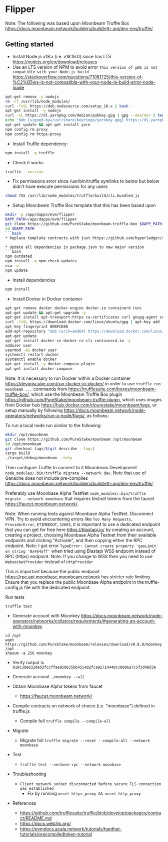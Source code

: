 # Flipper

Note: The following was based upon Moonbeam Truffle Box https://docs.moonbeam.network/builders/build/eth-api/dev-env/truffle/

## Getting started

* Install Node.js v18.x (i.e. v18.16.0) since has LTS https://nodejs.org/en/download/releases
* Use an LTS version of NPM to avoid error `This version of µWS is not compatible with your Node.js build` https://stackoverflow.com/questions/71081725/this-version-of-%C2%B5ws-is-not-compatible-with-your-node-js-build-error-node-loade

```bash
apt-get remove -y nodejs
rm -rf /usr/lib/node_modules/
curl -fsSL https://deb.nodesource.com/setup_18.x | bash -
apt-get install -y nodejs
curl -sL https://dl.yarnpkg.com/debian/pubkey.gpg | gpg --dearmor | tee /usr/share/keyrings/yarnkey.gpg >/dev/null
echo "deb [signed-by=/usr/share/keyrings/yarnkey.gpg] https://dl.yarnpkg.com/debian stable main" | tee /etc/apt/sources.list.d/yarn.list
apt-get update && apt-get install yarn
npm config rm proxy
npm config rm https-proxy
```
* Install Truffle dependency:
```bash
npm install -g truffle
```
* Check if works
```bash
truffle --version
```
* Fix permissions error since /usr/bin/truffle symlinks to below but below didn't have execute permissions for any users
```bash
chmod 755 /usr/lib/node_modules/truffle/build/cli.bundled.js
```
* Setup Moonbeam Truffle Box template that this has been based upon
```bash
mkdir -p /app/dapps/evm/flipper
DAPP_PATH=/app/dapps/evm/flipper 
git clone https://github.com/PureStake/moonbeam-truffle-box $DAPP_PATH
cd $DAPP_PATH
```bash
* Replace template contracts with just https://github.com/hyperledger/solang/blob/main/examples/substrate/flipper.sol and add `pragma solidity ^0.8.0;`

* Update all dependencies in package.json to new major version
```bash
npm outdated
npm install -g npm-check-updates
ncu -u
npm update
```
* Install dependencies
```bash
npm install
```

* Install Docker in Docker container
```bash
apt-get remove docker docker-engine docker.io containerd runc
apt-get update && apt-get upgrade -y
apt-get install apt-transport-https ca-certificates curl gnupg-agent software-properties-common -y
curl -fsSL https://download.docker.com/linux/ubuntu/gpg | apt-key add -
apt-key fingerprint 0EBFCD88
add-apt-repository "deb [arch=amd64] https://download.docker.com/linux/ubuntu $(lsb_release -cs) stable"
apt-get update
apt-get install docker-ce docker-ce-cli containerd.io -y
adduser user
usermod -aG docker user
systemctl restart docker
systemctl enable docker
apt-get install -y docker-compose-plugin
apt-get install docker-compose
```

Note: It is necessary to run Docker within a Docker container https://devopscube.com/run-docker-in-docker/ in order to use `truffle run moonbeam ...` commands from https://trufflesuite.com/boxes/moonbeam-truffle-box/, which use the Moonbeam Truffle Box plugin https://github.com/PureStake/moonbeam-truffle-plugin, which uses images from Docker hub https://hub.docker.com/r/purestake/moonbeam/tags, or setup manually by following https://docs.moonbeam.network/node-operators/networks/run-a-node/flags/, as follows:

To run a local node run similar to the following:
```bash
mkdir /opt/moonbeam
git clone https://github.com/PureStake/moonbeam /opt/moonbeam
cd /opt/moonbeam
git checkout tags/$(git describe --tags)
cargo build
./target/debug/moonbeam --help
```

Then configure Truffle to connect to it Moonbeam Development `node_modules/.bin/truffle migrate --network dev`. Note that use of Ganache does not include pre-compiles https://docs.moonbeam.network/builders/build/eth-api/dev-env/truffle/.

Preferably use Moonbase Alpha TestNet `node_modules/.bin/truffle migrate --network moonbase` that requires testnet tokens from the faucet https://faucet.moonbeam.network/.

Note: When running tests against Moonbase Alpha TestNet. Disconnect VPN. Try to avoid encountering errors like `Too Many Requests`, `ProviderError`, `ETIMEDOUT`, `32603`, it is important to use a dedicated endpoint that you can get for free here https://blastapi.io/ by creating an account, creating a project, choosing Moonbase Alpha Testnet from their available endpoints and clicking "Activate", and then copying either the RPC endpoint. 
Note: I got error `TypeError: Cannot create property 'gasLimit' on string '0x464aff'` when tried using Blastapi WSS endpoint instead of RPC (https) endpoint. Note: If you change to WSS then you need to use `WebsocketProvider` instead of `HttpProvider`

This is important because the public endpoint https://rpc.api.moonbase.moonbeam.network has stricter rate limiting. Ensure that you replace the public Moonbase Alpha endpoint in the truffle-config.js file with the dedicated endpoint.

Run tests
```
truffle test
```

* Generate account with Moonkey https://docs.moonbeam.network/node-operators/networks/collators/requirements/#generating-an-account-with-moonkey
```
cd /opt
wget https://github.com/PureStake/moonbeam/releases/download/v0.8.0/moonkey /opt
shasum -a 256 moonkey
```
* Verify output is `019c3de832ded3fccffae950835bb455482fca92714448cc0086a7c5f3d48d3e`
* Generate account `./moonkey --w12`
* Obtain Moonbase Alpha tokens from faucet
    * https://faucet.moonbeam.network/

* Compile contracts on network of choice (i.e. "moonbase") defined in truffle.js
    * Compile full `truffle compile --compile-all`
* Migrate
    * Migrate full `truffle migrate --reset --compile-all --network moonbase`
* Test
    * `truffle test --verbose-rpc --network moonbase`
* Troubleshooting
    * `Client network socket disconnected before secure TLS connection was established`
        * Fix by running `unset https_proxy && unset http_proxy`
* References
    * https://github.com/trufflesuite/truffle/blob/develop/packages/contract/README.md
    * https://docs.web3js.org/
    * https://evmdocs.acala.network/tutorials/hardhat-tutorials/precompiledtoken-tutorial
